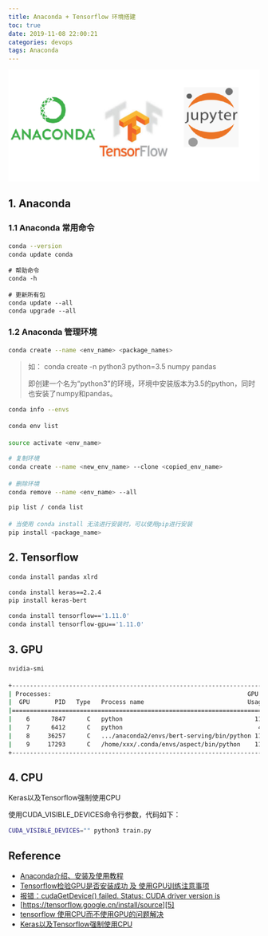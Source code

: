 ```yaml
---
title: Anaconda + Tensorflow 环境搭建
toc: true
date: 2019-11-08 22:00:21
categories: devops
tags: Anaconda
---
```


<img src="/images/devops/Anaconda-Jupyter-Tensorflow.png" width="550" alt="bert 遇见 keras" />

<!-- more -->

## 1. Anaconda

### 1.1 Anaconda 常用命令

```bash
conda --version
conda update conda
```

```
# 帮助命令
conda -h

# 更新所有包
conda update --all
conda upgrade --all
```

### 1.2 Anaconda 管理环境

```bash
conda create --name <env_name> <package_names>
```

> 如： conda create -n python3 python=3.5 numpy pandas 
> 
>   即创建一个名为“python3”的环境，环境中安装版本为3.5的python，同时也安装了numpy和pandas。

```bash
conda info --envs

conda env list

source activate <env_name>
```


```bash
# 复制环境
conda create --name <new_env_name> --clone <copied_env_name>

# 删除环境
conda remove --name <env_name> --all
```

```bash
pip list / conda list

# 当使用 conda install 无法进行安装时，可以使用pip进行安装
pip install <package_name>
```


## 2. Tensorflow

```bash
conda install pandas xlrd
```

```bash
conda install keras==2.2.4
pip install keras-bert
```

```bash
conda install tensorflow=='1.11.0'
conda install tensorflow-gpu=='1.11.0'
```

## 3. GPU

```bash
nvidia-smi

+-----------------------------------------------------------------------------+
| Processes:                                                       GPU Memory |
|  GPU       PID   Type   Process name                             Usage      |
|=============================================================================|
|    6      7847      C   python                                     11615MiB |
|    7      6412      C   python                                      4219MiB |
|    8     36257      C   .../anaconda2/envs/bert-serving/bin/python 11615MiB |
|    9     17293      C   /home/xxx/.conda/envs/aspect/bin/python    11613MiB |
+-----------------------------------------------------------------------------+
```

## 4. CPU

Keras以及Tensorflow强制使用CPU

使用CUDA_VISIBLE_DEVICES命令行参数，代码如下：

```bash
CUDA_VISIBLE_DEVICES="" python3 train.py
```

## Reference

- [Anaconda介绍、安装及使用教程][2]
- [Tensorflow检验GPU是否安装成功 及 使用GPU训练注意事项][3]
- [报错：cudaGetDevice() failed. Status: CUDA driver version is][4]
- [https://tensorflow.google.cn/install/source][5]
- [tensorflow 使用CPU而不使用GPU的问题解决][6]
- [Keras以及Tensorflow强制使用CPU][7]

[1]: https://kexue.fm/archives/4765
[2]: https://zhuanlan.zhihu.com/p/32925500
[3]: https://www.cnblogs.com/nxf-rabbit75/p/10639833.html
[4]: https://blog.csdn.net/u010513327/article/details/81124110
[5]: https://tensorflow.google.cn/install/source
[6]: https://www.cnblogs.com/hutao722/p/9583214.html
[7]: https://blog.csdn.net/silent56_th/article/details/72628606
